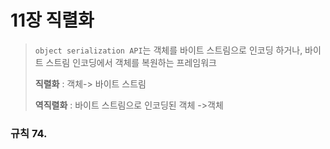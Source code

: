 # 11장 직렬화

> `object serialization API`는 객체를 바이트 스트림으로 인코딩 하거나, 바이트 스트림 인코딩에서 객체를 복원하는 프레임워크
>
> **직렬화** : 객체-> 바이트 스트림
>
>  **역직렬화** : 바이트 스트림으로 인코딩된 객체 ->객체 

### 규칙 74. 